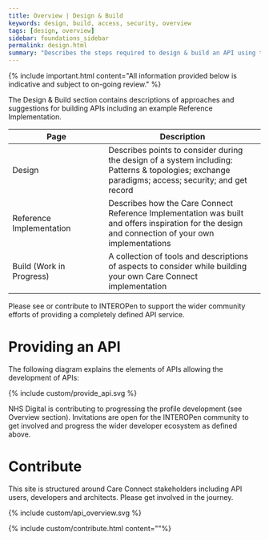 ```yaml
---
title: Overview | Design & Build 
keywords: design, build, access, security, overview
tags: [design, overview]
sidebar: foundations_sidebar
permalink: design.html
summary: "Describes the steps required to design & build an API using the Care Connect profiles described in Explore"
---
```


{% include important.html content="All information provided below is indicative and subject to on-going review." %}

The Design & Build section contains descriptions of approaches and suggestions for building APIs including an example Reference Implementation.

<table style="min-width:100%;width:100%">
<thead><tr id="step1">
	<th style="width:11em;">Page</th>
	<th>Description</th>
	</tr></thead>
<tr id="step1">
	<td>Design</td>
	<td>Describes points to consider during the design of a system including: Patterns & topologies; exchange paradigms; access; security; and get record</td>
</tr>
<tr id="step2">
	<td>Reference Implementation</td>
	<td>Describes how the Care Connect Reference Implementation was built and offers inspiration for the design and connection of your own implementations</td>
</tr>
<tr id="step3">
	<td>Build (Work in Progress)</td>
	<td>A collection of tools and descriptions of aspects to consider while building your own Care Connect implementation</td>
</tr>
</table>

Please see or contribute to INTEROPen to support the wider community efforts of providing a completely defined API service.


# Providing an API #

The following diagram explains the elements of APIs allowing the development of APIs:

{% include custom/provide_api.svg %}

NHS Digital is contributing to progressing the profile development (see Overview section). Invitations are open for the INTEROPen community to get involved and progress the wider developer ecosystem as defined above. 


# Contribute #

This site is structured around Care Connect stakeholders including API users, developers and architects. Please get involved in the journey.

{% include custom/api_overview.svg %}

{% include custom/contribute.html content=""%}
